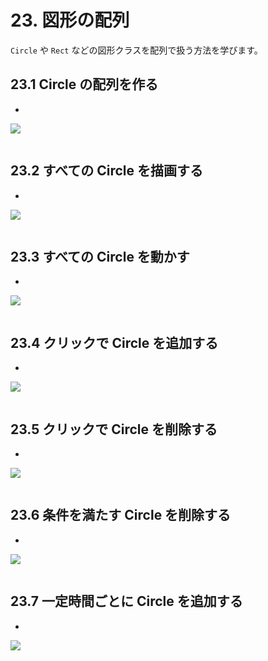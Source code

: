 # 23. 図形の配列
`Circle` や `Rect` などの図形クラスを配列で扱う方法を学びます。

## 23.1 Circle の配列を作る
- 

![](https://raw.githubusercontent.com/Siv3D/siv3d.site.resource/main/2025/tutorial/shape-array/1.png)

```cpp

```


## 23.2 すべての Circle を描画する
- 

![](https://raw.githubusercontent.com/Siv3D/siv3d.site.resource/main/2025/tutorial/shape-array/1.png)

```cpp

```


## 23.3 すべての Circle を動かす
- 

![](https://raw.githubusercontent.com/Siv3D/siv3d.site.resource/main/2025/tutorial/shape-array/1.png)

```cpp

```


## 23.4 クリックで Circle を追加する
- 

![](https://raw.githubusercontent.com/Siv3D/siv3d.site.resource/main/2025/tutorial/shape-array/1.png)

```cpp

```


## 23.5 クリックで Circle を削除する
- 

![](https://raw.githubusercontent.com/Siv3D/siv3d.site.resource/main/2025/tutorial/shape-array/1.png)

```cpp

```


## 23.6 条件を満たす Circle を削除する
- 

![](https://raw.githubusercontent.com/Siv3D/siv3d.site.resource/main/2025/tutorial/shape-array/1.png)

```cpp

```


## 23.7 一定時間ごとに Circle を追加する
- 

![](https://raw.githubusercontent.com/Siv3D/siv3d.site.resource/main/2025/tutorial/shape-array/1.png)

```cpp

```

